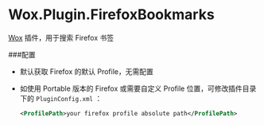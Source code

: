 Wox.Plugin.FirefoxBookmarks
====================
 [Wox](https://github.com/qianlifeng/Wox) 插件，用于搜索 Firefox 书签

###配置
- 默认获取 Firefox 的默认 Profile，无需配置
- 如使用 Portable 版本的 Firefox 或需要自定义 Profile 位置，可修改插件目录下的 ```PluginConfig.xml``` ：

    ```Xml
    <ProfilePath>your firefox profile absolute path</ProfilePath>
    ```

